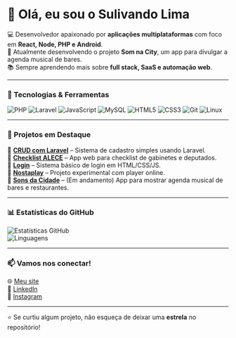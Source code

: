 # 👋 Olá, eu sou o Sulivando Lima  

💻 Desenvolvedor apaixonado por **aplicações multiplataformas** com foco em **React, Node, PHP e Android**.  
🚀 Atualmente desenvolvendo o projeto **Som na City**, um app para divulgar a agenda musical de bares.  
📚 Sempre aprendendo mais sobre **full stack, SaaS e automação web**.  

---

### 🚀 Tecnologias & Ferramentas

![PHP](https://img.shields.io/badge/PHP-777BB4?style=for-the-badge&logo=php&logoColor=white)
![Laravel](https://img.shields.io/badge/Laravel-FF2D20?style=for-the-badge&logo=laravel&logoColor=white)
![JavaScript](https://img.shields.io/badge/JavaScript-F7DF1E?style=for-the-badge&logo=javascript&logoColor=black)
![MySQL](https://img.shields.io/badge/MySQL-005C84?style=for-the-badge&logo=mysql&logoColor=white)
![HTML5](https://img.shields.io/badge/HTML5-E34F26?style=for-the-badge&logo=html5&logoColor=white)
![CSS3](https://img.shields.io/badge/CSS3-1572B6?style=for-the-badge&logo=css3&logoColor=white)
![Git](https://img.shields.io/badge/Git-F05032?style=for-the-badge&logo=git&logoColor=white)
![Linux](https://img.shields.io/badge/Linux-FCC624?style=for-the-badge&logo=linux&logoColor=black)

---

### 📌 Projetos em Destaque

🔹 [**CRUD com Laravel**](https://github.com/antonylima/crud-com-laravel) – Sistema de cadastro simples usando Laravel.  
🔹 [**Checklist ALECE**](https://github.com/antonylima/checklist-alece) – App web para checklist de gabinetes e deputados.  
🔹 [**Login**](https://github.com/antonylima/Login) – Sistema básico de login em HTML/CSS/JS.  
🔹 [**Nostaplay**](https://github.com/antonylima/nostaplay) – Projeto experimental com player online.  
🔹 [**Sons da Cidade**](https://github.com/antonylima) – (Em andamento) App para mostrar agenda musical de bares e restaurantes.  

---

### 📊 Estatísticas do GitHub  

![Estatísticas GitHub](https://github-readme-stats.vercel.app/api?username=antonylima&show_icons=true&theme=dracula)  
![Linguagens](https://github-readme-stats.vercel.app/api/top-langs/?username=antonylima&layout=compact&theme=dracula)

---

### 📫 Vamos nos conectar!  

🌐 [Meu site](https://sulivando.com.br)  
💼 [LinkedIn](https://linkedin.com/in/antonylima)  
📸 [Instagram](https://instagram.com/vandolima100)  

---
⭐ Se curtiu algum projeto, não esqueça de deixar uma **estrela** no repositório!
